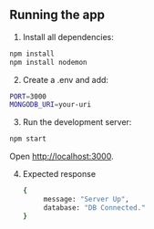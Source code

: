
## Running the app

1. Install all dependencies:

```bash
npm install
npm install nodemon
```

2. Create a .env and add:
```bash
PORT=3000
MONGODB_URI=your-uri
```

3. Run the development server:
```bash
npm start
```
Open [http://localhost:3000](http://localhost:3000).

4. Expected response
   ```bash
   {
        message: "Server Up",
        database: "DB Connected."
   }
   ```